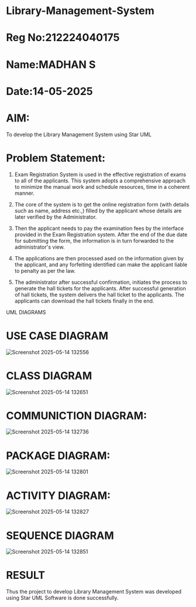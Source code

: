 # Library-Management-System
# Reg No:212224040175
# Name:MADHAN S
# Date:14-05-2025


# AIM:
To develop the Library Management System using Star UML

# Problem Statement:
1. Exam Registration System is used in the effective registration of exams to all of the applicants. This system adopts a comprehensive approach to minimize the manual work and schedule resources, time in a coherent manner.

2. The core of the system is to get the online registration form (with details such as name, address etc.,) filled by the applicant whose details are later verified by the Administrator.

3. Then the applicant needs to pay the examination fees by the interface provided in the Exam Registration system. After the end of the due date for submitting the form, the information is in turn forwarded to the administrator's view.

4. The applications are then processed ased on the information given by the applicant, and any forfeiting identified can make the applicant liable to penalty as per the law.

5. The administrator after successful confirmation, initiates the process to generate the hall tickets for the applicants. After successful generation of hall tickets, the system delivers the hall ticket to the applicants. The applicants can download the hall tickets finally in the end.

UML DIAGRAMS

# USE CASE DIAGRAM
![Screenshot 2025-05-14 132556](https://github.com/user-attachments/assets/454b0184-3955-4f39-9ecb-24ddcda3f698)
# CLASS DIAGRAM
![Screenshot 2025-05-14 132651](https://github.com/user-attachments/assets/5378254f-646b-4560-b9bd-45073a715f07)
# COMMUNICTION DIAGRAM:
![Screenshot 2025-05-14 132736](https://github.com/user-attachments/assets/eda444b7-16e2-449d-b2e8-937f9fbcd4b0)
# PACKAGE DIAGRAM:
![Screenshot 2025-05-14 132801](https://github.com/user-attachments/assets/528efd04-4f98-4d8c-af32-14c5b8874dbb)
# ACTIVITY DIAGRAM:
![Screenshot 2025-05-14 132827](https://github.com/user-attachments/assets/b336ff98-8da9-4c4c-8f58-f6b6bedf5dee)
# SEQUENCE DIAGRAM
![Screenshot 2025-05-14 132851](https://github.com/user-attachments/assets/d341c8f7-5847-4719-a332-e346cf48c760)
# RESULT

Thus the project to develop Library Management System was developed using Star UML Software is done successfully.

